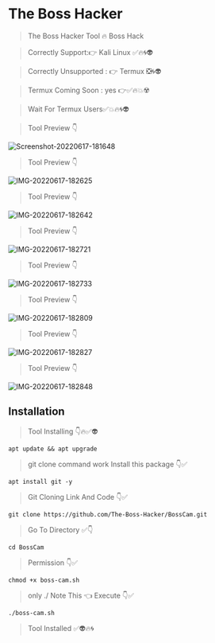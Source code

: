 # The Boss Hacker

> The Boss Hacker Tool 🔥 Boss Hack

> Correctly Support:👉 Kali Linux ✅🔥🌀👽

> Correctly Unsupported : 👉 Termux ❎🌀👽

> Termux Coming Soon : yes 👉✅🔥💥☢️

> Wait For Termux Users✅💥🔥🌀👽


> Tool Preview 👇

<img src="https://i.ibb.co/qmsvJ0W/Screenshot-20220617-181648.jpg" alt="Screenshot-20220617-181648" border="0">

> Tool Preview 👇

<img src="https://i.ibb.co/ygxv3p7/IMG-20220617-182625.jpg" alt="IMG-20220617-182625" border="0">

> Tool Preview 👇

<img src="https://i.ibb.co/QXkNJHT/IMG-20220617-182642.jpg" alt="IMG-20220617-182642" border="0">

> Tool Preview 👇

<img src="https://i.ibb.co/Xy1WvkM/IMG-20220617-182721.jpg" alt="IMG-20220617-182721" border="0">

> Tool Preview 👇

<img src="https://i.ibb.co/6RT6DgM/IMG-20220617-182733.jpg" alt="IMG-20220617-182733" border="0">

> Tool Preview 👇

<img src="https://i.ibb.co/vBTSQ0C/IMG-20220617-182809.jpg" alt="IMG-20220617-182809" border="0">

> Tool Preview 👇

<img src="https://i.ibb.co/2YYWnB2/IMG-20220617-182827.jpg" alt="IMG-20220617-182827" border="0">

> Tool Preview 👇

<img src="https://i.ibb.co/t4qzKSL/IMG-20220617-182848.jpg" alt="IMG-20220617-182848" border="0">


## Installation

> Tool Installing 👇🔥✅👽
```
apt update && apt upgrade
```
> git clone command work Install this package 👇✅
```
apt install git -y
```
> Git Cloning Link And Code 👇✅
```
git clone https://github.com/The-Boss-Hacker/BossCam.git
```
> Go To Directory ✅👇
```
cd BossCam
```
> Permission 👇✅
```
chmod +x boss-cam.sh
```
> only ./ Note This 👈 Execute 👇✅
```
./boss-cam.sh
```
> Tool Installed ✅👽🔥🌀


